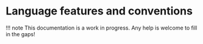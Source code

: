 # Language features and conventions

!!! note
    This documentation is a work in progress. Any help is welcome to fill in the
    gaps!
